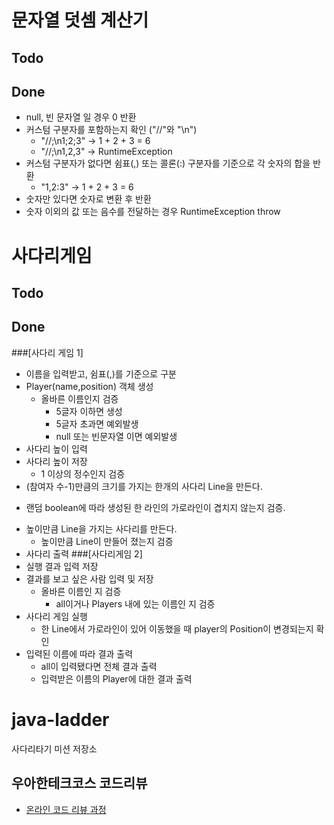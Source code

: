 # 문자열 덧셈 계산기

## Todo

## Done
* null, 빈 문자열 일 경우 0 반환
* 커스텀 구분자를 포함하는지 확인 ("//"와 "\n")
    * "//;\n1;2;3" -> 1 + 2 + 3 = 6
    * "//;\n1,2,3" -> RuntimeException
* 커스텀 구분자가 없다면 쉼표(,) 또는 콜론(:) 구분자를 기준으로 각 숫자의 합을 반환
    * "1,2:3" -> 1 + 2 + 3 = 6
* 숫자만 있다면 숫자로 변환 후 반환
* 숫자 이외의 값 또는 음수를 전달하는 경우 RuntimeException throw

# 사다리게임
## Todo
     
## Done
###[사다리 게임 1]
* 이름을 입력받고, 쉼표(,)를 기준으로 구분
* Player(name,position) 객체 생성
    - 올바른 이름인지 검증
        + 5글자 이하면 생성
        + 5글자 초과면 예외발생
        + null 또는 빈문자열 이면 예외발생
* 사다리 높이 입력
* 사다리 높이 저장
    - 1 이상의 정수인지 검증
* (참여자 수-1)만큼의 크기를 가지는 한개의 사다리 Line을 만든다.
 - 랜덤 boolean에 따라 생성된 한 라인의 가로라인이 겹치지 않는지 검증.
* 높이만큼 Line을 가지는 사다리를 만든다.
    - 높이만큼 Line이 만들어 졌는지 검증
* 사다리 출력
###[사다리게임 2]
* 실행 결과 입력 저장
* 결과를 보고 싶은 사람 입력 및 저장
    - 올바른 이름인 지 검증
        + all이거나 Players 내에 있는 이름인 지 검증
* 사다리 게임 실행
    - 한 Line에서 가로라인이 있어 이동했을 때 player의 Position이 변경되는지 확인
* 입력된 이름에 따라 결과 출력
    - all이 입력됐다면 전체 결과 출력
    - 입력받은 이름의 Player에 대한 결과 출력


# java-ladder
사다리타기 미션 저장소

## 우아한테크코스 코드리뷰
* [온라인 코드 리뷰 과정](https://github.com/woowacourse/woowacourse-docs/blob/master/maincourse/README.md)